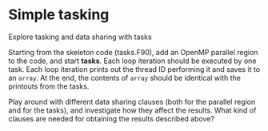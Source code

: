 # Simple tasking

Explore tasking and data sharing with tasks

Starting from the skeleton code (tasks.F90), add an OpenMP parallel region 
to the code, and start **tasks**. Each loop iteration should be executed by 
one task. Each loop iteration prints out the thread ID performing it and saves
it to an `array`. At the end, the contents of `array` should be identical with the
printouts from the tasks. 

Play around with different data sharing clauses (both for the parallel
region and for the tasks), and investigate how they affect the results.
What kind of clauses are needed for obtaining the results described above?
